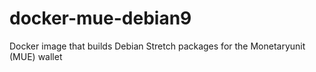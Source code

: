 # docker-mue-debian9
Docker image that builds Debian Stretch packages for the Monetaryunit (MUE) wallet
